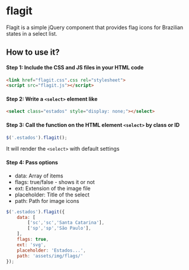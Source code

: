 # flagit
Flagit is a simple jQuery component that provides flag icons for Brazilian states in a select list.

## How to use it?

#### Step 1: Include the CSS and JS files in your HTML code

```html
<link href="flagit.css".css rel="stylesheet">
<script src="flagit.js"></script>
```

#### Step 2: Write a ```<select>``` element like

```html
<select class="estados" style="display: none;"></select>
```

#### Step 3: Call the function on the HTML element ```<select>``` by class or ID

```javascript
$('.estados').flagit();
```
It will render the ```<select>``` with default settings


#### Step 4: Pass options

* data: Array of items
* flags: true/false - shows it or not
* ext: Extension of the image file
* placeholder: Title of the select
* path: Path for image icons

```javascript
$('.estados').flagit({
    data: [
        ['sc','sc','Santa Catarina'],
        ['sp','sp','São Paulo'],
    ],
    flags: true,
    ext: 'svg',
    placeholder: 'Estados...',
    path: 'assets/img/flags/'
});
```

